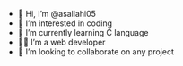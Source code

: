 - 👋 Hi, I’m @asallahi05
- 👀 I’m interested in coding
- 🌱 I’m currently learning C language
-  :man_technologist: I’m a web developer  
- 💞️ I’m looking to collaborate on any project

<!---
asallahi05/asallahi05 is a ✨ special ✨ repository because its `README.md` (this file) appears on your GitHub profile.
You can click the Preview link to take a look at your changes.
--->
